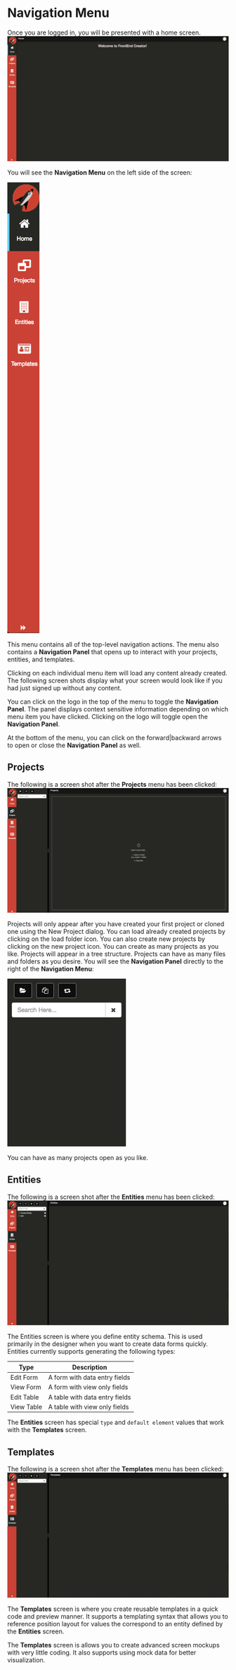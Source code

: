# Navigation Menu
Once you are logged in, you will be presented with a home screen.
  ![Entry 1][1]

You will see the **Navigation Menu** on the left side of the screen:

  ![Entry 2][2]

This menu contains all of the top-level navigation actions. The menu also contains a **Navigation Panel** that opens up to interact with your projects, entities, and templates.

Clicking on each individual menu item will load any content already created. The following screen shots display what your screen would look like if you had just signed up without any content.

You can click on the logo in the top of the menu to toggle the **Navigation Panel**. The panel displays context sensitive information depending on which menu item you have clicked. Clicking on the logo will toggle open the **Navigation Panel**.

At the bottom of the menu, you can click on the forward|backward arrows to open or close the **Navigation Panel** as well.

## Projects
The following is a screen shot after the **Projects** menu has been clicked:
  ![Entry 3][3]

Projects will only appear after you have created your first project or cloned one using the New Project dialog. You can load already created projects by clicking on the load folder icon. You can also create new projects by clicking on the new project icon. You can create as many projects as you like. Projects will appear in a tree structure. Projects can have as many files and folders as you desire.
You will see the **Navigation Panel** directly to the right of the **Navigation Menu**:

  ![Entry 4][4]

You can have as many projects open as you like.

## Entities
The following is a screen shot after the **Entities** menu has been clicked:
  ![Entry 5][5]

The Entities screen is where you define entity schema. This is used primarily in the designer when you want to create data forms quickly. Entities currently supports generating the following types:

Type | Description
---- | -----------
Edit Form | A form with data entry fields
View Form | A form with view only fields
Edit Table | A table with data entry fields
View Table | A table with view only fields 

The **Entities** screen has special `type` and `default element` values that work with the **Templates** screen.
## Templates
The following is a screen shot after the **Templates** menu has been clicked:
  ![Entry 6][6]

The **Templates** screen is where you create reusable templates in a quick code and preview manner. It supports a templating syntax that allows you to reference position layout for values the correspond to an entity defined by the **Entities** screen.

The **Templates** screen is allows you to create advanced screen mockups with very little coding. It also supports using mock data for better visualization.

<!-- ## Market Place
The following is a screen shot after the **Market Place** menu has been clicked:
  ![Entry 7][7]

The **Market Place** is where you can upload and download content from other users. There will be free content as well as commercial content. In the **Market Place**, you are able to browse the content read-only.

> #### danger::
>In the **Market Place**, you are able to browse the content read-only. -->



[1]: capture1.png
[2]: capture2.png
[3]: capture3.png
[4]: capture4.png
[5]: capture5.png
[6]: capture6.png
[7]: capture7.png